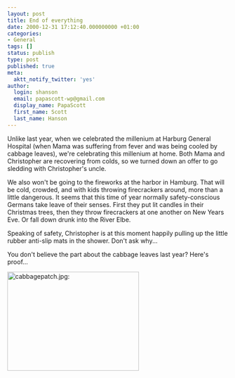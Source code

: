 ```yaml
---
layout: post
title: End of everything
date: 2000-12-31 17:12:40.000000000 +01:00
categories:
- General
tags: []
status: publish
type: post
published: true
meta:
  aktt_notify_twitter: 'yes'
author:
  login: shanson
  email: papascott-wp@gmail.com
  display_name: PapaScott
  first_name: Scott
  last_name: Hanson
---
```

<p>Unlike last year, when we celebrated the millenium at Harburg General Hospital (when Mama was suffering from fever and was being cooled by cabbage leaves), we're celebrating this millenium at home. Both Mama and Christopher are recovering from colds, so we turned down an offer to go sledding with Christopher's uncle. </p>
<p>We also won't be going to the fireworks at the harbor in Hamburg. That will be cold, crowded, and with kids throwing firecrackers around, more than a little dangerous. It seems that this time of year normally safety-conscious Germans take leave of their senses. First they put lit candles in their Christmas trees, then they throw firecrackers at one another on New Years Eve. Or fall down drunk into the River Elbe.</p>
<p>Speaking of safety, Christopher is at this moment happily pulling up the little rubber anti-slip mats in the shower. Don't ask why...</p>
<p>You don't believe the part about the cabbage leaves last year? Here's proof...</p>
<p><a href="http://albums.photopoint.com/j/ViewPhoto?u=185392&a=1369040&p=14798052"><img src="http://www.papascott.de/wordpress/wp-content/uploads/2000/12/cabbagepatch.jpg" height="225" width="300" border="0" alt="cabbagepatch.jpg: " /></a></p>
